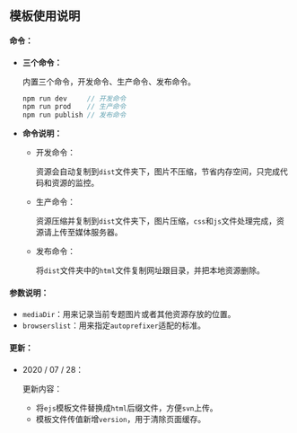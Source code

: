 ## 模板使用说明

#### 命令：

- **三个命令：**

  内置三个命令，开发命令、生产命令、发布命令。

  ```javascript
  npm run dev     // 开发命令
  npm run prod    // 生产命令
  npm run publish // 发布命令
  ```

- **命令说明：**

  - 开发命令：

    资源会自动复制到`dist`文件夹下，图片不压缩，节省内存空间，只完成代码和资源的监控。

  - 生产命令：

    资源压缩并复制到`dist`文件夹下，图片压缩，`css`和`js`文件处理完成，资源请上传至媒体服务器。

  - 发布命令：

    将`dist`文件夹中的`html`文件复制网址跟目录，并把本地资源删除。

#### 参数说明：

- `mediaDir`：用来记录当前专题图片或者其他资源存放的位置。
- `browserslist`：用来指定`autoprefixer`适配的标准。

#### 更新：

- 2020 / 07 / 28：

  更新内容：

  -  将`ejs`模板文件替换成`html`后缀文件，方便`svn`上传。
  - 模板文件传值新增`version`，用于清除页面缓存。

  